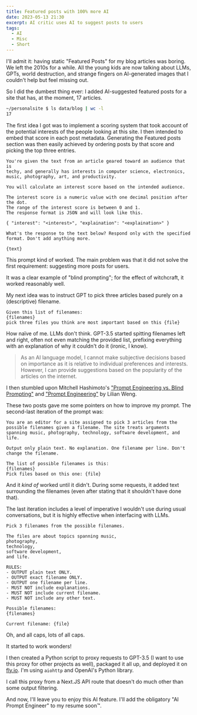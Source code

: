 ```yaml
---
title: Featured posts with 100% more AI
date: 2023-05-13 21:30
excerpt: AI critic uses AI to suggest posts to users
tags:
  - AI
  - Misc
  - Short
---
```


I'll admit it: having static "Featured Posts" for my blog articles was boring.
We left the 2010s for a while. All the young kids are now talking about LLMs, GPTs, world destruction, and strange fingers on AI-generated images that I couldn't help but feel missing out.

So I did the dumbest thing ever: I added AI-suggested featured posts for a site that has, at the moment, 17 articles.

```bash
~/personalsite $ ls data/blog | wc -l
17
```

The first idea I got was to implement a scoring system that took account of the potential interests of the people looking at this site. I then intended to embed that score in each post metadata. Generating the Featured posts section was then easily achieved by ordering posts by that score and picking the top three entries.

```
You're given the text from an article geared toward an audience that is
techy, and generally has interests in computer science, electronics,
music, photography, art, and productivity.

You will calculate an interest score based on the intended audience.

The interest score is a numeric value with one decimal position after
the dot.
The range of the interest score is between 0 and 1.
The response format is JSON and will look like this.

{ "interest": "<interest>", "explaination": "<explaination>" }

What's the response to the text below? Respond only with the specified
format. Don't add anything more.

{text}
```

This prompt kind of worked. The main problem was that it did not solve the first requirement: suggesting more posts for users.

It was a clear example of "blind prompting"; for the effect of witchcraft, it worked reasonably well.

My next idea was to instruct GPT to pick three articles based purely on a (descriptive) filename.

```
Given this list of filenames:
{filenames}
pick three files you think are most important based on this {file}
```

How naïve of me. LLMs don't think. GPT-3.5 started spitting filenames left and right, often not even matching the provided list, prefixing everything with an explanation of why it couldn't do it (ironic, I know).

> As an AI language model, I cannot make subjective decisions based on importance as it is relative to individual preferences and interests. However, I can provide suggestions based on the popularity of the articles on the internet.

I then stumbled upon Mitchell Hashimoto's ["Prompt Engineering vs. Blind Prompting"](https://mitchellh.com/writing/prompt-engineering-vs-blind-prompting) and ["Prompt Engineering"](https://lilianweng.github.io/posts/2023-03-15-prompt-engineering/) by Lilian Weng.

These two posts gave me some pointers on how to improve my prompt. The second-last iteration of the prompt was:

```
You are an editor for a site assigned to pick 3 articles from the possible filenames given a filename. The site treats arguments spanning music, photography, technology, software development, and life.

Output only plain text. No explanation. One filename per line. Don't change the filename.

The list of possible filenames is this:
{filenames}
Pick files based on this one: {file}
```

And it _kind of_ worked until it didn't. During some requests, it added text surrounding the filenames (even after stating that it shouldn't have done that).

The last iteration includes a level of imperative I wouldn't use during usual conversations, but it is highly effective when interfacing with LLMs.

```
Pick 3 filenames from the possible filenames.

The files are about topics spanning music,
photography,
technology,
software development,
and life.

RULES:
- OUTPUT plain text ONLY.
- OUTPUT exact filename ONLY.
- OUTPUT one filename per line.
- MUST NOT include explanations.
- MUST NOT include current filename.
- MUST NOT include any other text.

Possible filenames:
{filenames}

Current filename: {file}
```

Oh, and all caps, lots of all caps.

It started to work wonders!

I then created a Python script to proxy requests to GPT-3.5 (I want to use this proxy for other projects as well), packaged it all up, and deployed it on [fly.io](https://fly.io). I'm using `aiohttp` and OpenAI's Python library.

I call this proxy from a Next.JS API route that doesn't do much other than some output filtering.

And now, I'll leave you to enjoy this AI feature. I'll add the obligatory "AI Prompt Engineer" to my resume soon™️.
